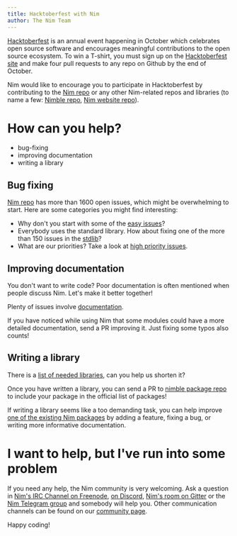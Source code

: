 ```yaml
---
title: Hacktoberfest with Nim
author: The Nim Team
---
```


[Hacktoberfest](https://hacktoberfest.digitalocean.com/) is an annual event happening in October which celebrates open source software and encourages meaningful contributions to the open source ecosystem.
To win a T-shirt, you must sign up on the [Hacktoberfest site](https://hacktoberfest.digitalocean.com/) and make four pull requests to any repo on Github by the end of October.

Nim would like to encourage you to participate in Hacktoberfest by contributing to the [Nim repo](https://github.com/nim-lang/nim) or any other Nim-related repos and libraries (to name a few: [Nimble repo](https://github.com/nim-lang/nimble), [Nim website repo](https://github.com/nim-lang/website)).



# How can you help?

* bug-fixing
* improving documentation
* writing a library


## Bug fixing

[Nim repo](https://github.com/nim-lang/nim) has more than 1600 open issues, which might be overwhelming to start.
Here are some categories you might find interesting:

* Why don't you start with some of the [easy issues](https://github.com/nim-lang/nim/issues?q=is%3Aopen+is%3Aissue+label%3AEasy)?
* Everybody uses the standard library. How about fixing one of the more than 150 issues in the [stdlib](https://github.com/nim-lang/nim/issues?q=is%3Aopen+is%3Aissue+label%3AStdlib)?
* What are our priorities? Take a look at [high priority issues](https://github.com/nim-lang/nim/issues?q=is%3Aopen+is%3Aissue+label%3A"High+Priority").


## Improving documentation

You don't want to write code?
Poor documentation is often mentioned when people discuss Nim.
Let's make it better together!

Plenty of issues involve [documentation](https://github.com/nim-lang/nim/issues?q=is%3Aopen+is%3Aissue+label%3ADocumentation).

If you have noticed while using Nim that some modules could have a more detailed documentation, send a PR improving it.
Just fixing some typos also counts!


## Writing a library

There is a [list of needed libraries](https://github.com/nim-lang/needed-libraries/issues), can you help us shorten it?

Once you have written a library, you can send a PR to [nimble package repo](https://github.com/nim-lang/packages) to include your package in the official list of packages!

If writing a library seems like a too demanding task, you can help improve [one of the existing Nim packages](https://nimble.directory/) by adding a feature, fixing a bug, or writing more informative documentation.



# I want to help, but I've run into some problem

If you need any help, the Nim community is very welcoming.
Ask a question in [Nim's IRC Channel on Freenode](irc://freenode.net/nim), [on Discord](https://discord.gg/nim), [Nim's room on Gitter](https://gitter.im/nim-lang/Nim) or the [Nim Telegram group](https://t.me/nim_lang) and somebody will help you.
Other communication channels can be found on our [community page](https://nim-lang.org/community.html).

Happy coding!
